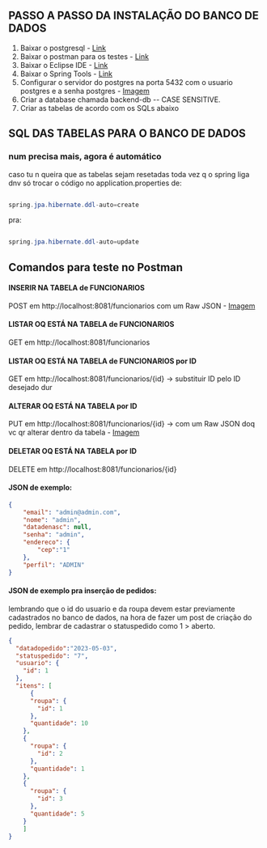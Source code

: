 ## PASSO A PASSO DA INSTALAÇÃO DO BANCO DE DADOS

 1. Baixar o postgresql - [Link](https://www.enterprisedb.com/postgresql-tutorial-resources-training-1?uuid=9d2a0585-9a16-457e-8ce2-1545f5f9a3e0&campaignId=Product_Trial_PostgreSQL_16)
 2. Baixar o postman para os testes - [Link](https://www.postman.com/downloads/)
 3. Baixar o Eclipse IDE - [Link](https://www.eclipse.org/downloads/)
 4. Baixar o Spring Tools - [Link](https://spring.io/tools)
 5. Configurar o servidor do postgres na porta 5432 com o usuario postgres e a senha postgres - [Imagem](https://prnt.sc/Kz8kytRP2sfg)
 6. Criar a database chamada backend-db -- CASE SENSITIVE.
 7. Criar as tabelas de acordo com os SQLs abaixo 

## SQL DAS TABELAS PARA O BANCO DE DADOS

### num precisa mais, agora é automático

caso tu n queira que as tabelas sejam resetadas toda vez q o spring liga dnv só trocar o código no application.properties de:
```java 

spring.jpa.hibernate.ddl-auto=create
```
pra: 
```java 

spring.jpa.hibernate.ddl-auto=update
```


## Comandos para teste no Postman

#### INSERIR NA TABELA de FUNCIONARIOS
POST em http://localhost:8081/funcionarios com um Raw JSON  - [Imagem](https://prnt.sc/NFAmlMJYx8Ny)
#### LISTAR OQ ESTÁ NA TABELA de FUNCIONARIOS
GET em http://localhost:8081/funcionarios
#### LISTAR OQ ESTÁ NA TABELA de FUNCIONARIOS por ID
GET em http://localhost:8081/funcionarios/{id} -> substituir ID pelo ID desejado dur
#### ALTERAR OQ ESTÁ NA TABELA por ID
PUT em http://localhost:8081/funcionarios/{id} -> com um Raw JSON doq vc qr alterar dentro da tabela - [Imagem](https://prnt.sc/J4tOn0RW0C_Q)
#### DELETAR OQ ESTÁ NA TABELA por ID
DELETE em http://localhost:8081/funcionarios/{id}
#### JSON de exemplo:

```json
{
    "email": "admin@admin.com",
    "nome": "admin",
    "datadenasc": null,
    "senha": "admin",
    "endereco": {
        "cep":"1"
    },
    "perfil": "ADMIN"
}
```
#### JSON de exemplo pra inserção de pedidos:

lembrando que o id do usuario e da roupa devem estar previamente cadastrados no banco de dados,
na hora de fazer um post de criação do pedido, lembrar de cadastrar o statuspedido como 1 > aberto.

```json
{
  "datadopedido":"2023-05-03",
  "statuspedido": "7",
  "usuario": {
    "id": 1
  },
  "itens": [
      {
      "roupa": {
        "id": 1
      },
      "quantidade": 10
    },
    {
      "roupa": {
        "id": 2
      },
      "quantidade": 1
    },
    {
      "roupa": {
        "id": 3
      },
      "quantidade": 5
    }
    ]
}
```

